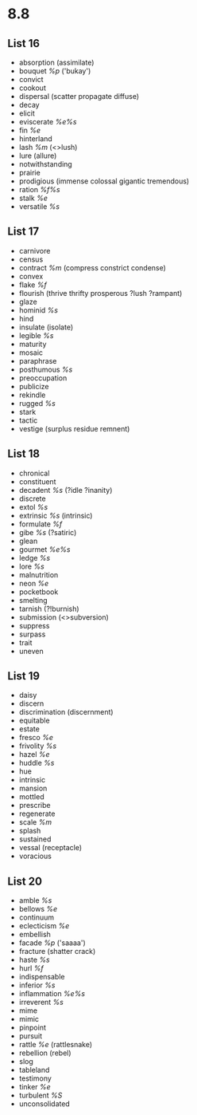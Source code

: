# 8.8
## List 16
* absorption (assimilate)
* bouquet *%p* ('bukay')
* convict
* cookout
* dispersal (scatter propagate diffuse)
* decay
* elicit
* eviscerate *%e%s*
* fin *%e*
* hinterland
* lash *%m* (<>lush)
* lure (allure)
* notwithstanding
* prairie
* prodigious (immense colossal gigantic tremendous)
* ration *%f%s*
* stalk *%e*
* versatile *%s*

## List 17
* carnivore
* census
* contract *%m* (compress constrict condense)
* convex
* flake *%f*
* flourish (thrive thrifty prosperous ?lush ?rampant)
* glaze
* hominid *%s*
* hind
* insulate (isolate)
* legible *%s*
* maturity
* mosaic
* paraphrase
* posthumous  *%s*
* preoccupation
* publicize
* rekindle
* rugged *%s*
* stark
* tactic
* vestige (surplus residue remnent)

## List 18
* chronical
* constituent
* decadent *%s* (?idle ?inanity)
* discrete
* extol *%s*
* extrinsic *%s* (intrinsic)
* formulate *%f*
* gibe *%s* (?satiric)
* glean
* gourmet *%e%s*
* ledge *%s*
* lore *%s* 
* malnutrition
* neon *%e*
* pocketbook
* smelting 
* tarnish (?!burnish)
* submission (<>subversion)
* suppress
* surpass
* trait
* uneven

## List 19
* daisy
* discern
* discrimination (discernment)
* equitable
* estate
* fresco *%e*
* frivolity *%s*
* hazel *%e*
* huddle *%s*
* hue
* intrinsic
* mansion
* mottled
* prescribe
* regenerate
* scale *%m*
* splash
* sustained
* vessal (receptacle)
* voracious

## List 20
* amble *%s*
* bellows *%e*
* continuum
* eclecticism *%e*
* embellish
* facade *%p* ('saaaa')
* fracture (shatter crack)
* haste *%s*
* hurl *%f*
* indispensable
* inferior *%s*
* inflammation *%e%s*
* irreverent *%s*
* mime
* mimic
* pinpoint
* pursuit
* rattle *%e* (rattlesnake)
* rebellion (rebel)
* slog
* tableland
* testimony
* tinker *%e*
* turbulent *%S*
* unconsolidated